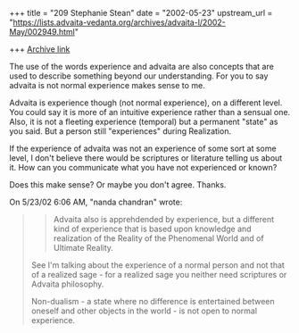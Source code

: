 +++
title = "209 Stephanie Stean"
date = "2002-05-23"
upstream_url = "https://lists.advaita-vedanta.org/archives/advaita-l/2002-May/002949.html"

+++
[Archive link](https://lists.advaita-vedanta.org/archives/advaita-l/2002-May/002949.html)

The use of the words experience and advaita are also concepts that are used
to describe something beyond our understanding.  For you to say advaita is
not normal experience makes sense to me.

Advaita is experience though (not normal experience), on a different level.
You could say it is more of an intuitive experience rather than a sensual
one.  Also, it is not a fleeting experience (temporal) but a permanent
"state" as you said.  But a person still "experiences" during Realization.

If the experience of advaita was not an experience of some sort at some
level, I don't believe there would be scriptures or literature telling us
about it.  How can you communicate what you have not experienced or known?

Does this make sense?  Or maybe you don't agree.  Thanks.


On 5/23/02 6:06 AM, "nanda chandran" <vpcnk at HOTMAIL.COM> wrote:

>> Advaita also is apprehdended by experience, but a different kind of
>> experience that is based upon knowledge and realization of the Reality of
>> the Phenomenal World and of Ultimate Reality.
>
> See I'm talking about the experience of a normal person and not that of a
> realized sage - for a realized sage you neither need scriptures or Advaita
> philosophy.
>
> Non-dualism - a state where no difference is entertained between oneself and
> other objects in the world - is not open to normal experience.

